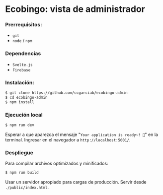 # Ecobingo: vista de administrador

### Prerrequisitos:

* `git`
* `node` / `npm`

### Dependencias

* `Svelte.js`
* `Firebase`

### Instalación:

```bash
$ git clone https://github.com/ccgarciab/ecobingo-admin
$ cd ecobingo-admin
$ npm install 
```
### Ejecución local

```bash
$ npm run dev
```

Esperar a que aparezca el mensaje "`Your application is ready~! 🚀`" en la terminal. Ingresar en el navegador a `http://localhost:5001/`.

### Despliegue

Para compilar archivos optimizados y minificados:

```bash
$ npm run build
```

Usar un servidor apropiado para cargas de producción. Servir desde `./public/index.html`. 